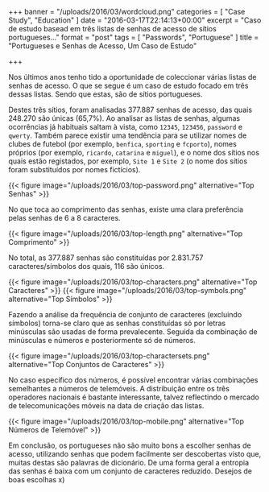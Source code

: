 +++
banner = "/uploads/2016/03/wordcloud.png"
categories = [ "Case Study", "Education" ]
date = "2016-03-17T22:14:13+00:00"
excerpt = "Caso de estudo basead em três listas de senhas de acesso de sítios portugueses..."
format = "post"
tags = [ "Passwords", "Portuguese" ]
title = "Portugueses e Senhas de Acesso, Um Caso de Estudo"

+++

Nos últimos anos tenho tido a oportunidade de coleccionar várias listas de senhas de acesso. O que se segue é um caso de estudo focado em três dessas listas. Sendo que estas, são de sítios portugueses.

<!--more-->

Destes três sítios, foram analisadas 377.887 senhas de acesso, das quais 248.270 são únicas (65,7%). Ao analisar as listas de senhas, algumas ocorrências já habituais saltam à vista, como `12345`, `123456`, `password` e `qwerty`. Também parece existir uma tendência para se utilizar nomes de clubes de futebol (por exemplo, `benfica`, `sporting` e `fcporto`), nomes próprios (por exemplo, `ricardo`, `catarina` e `miguel`), e o nome dos sítios nos quais estão registados, por exemplo, `Site 1` e `Site 2` (o nome dos sítios foram substituídos por nomes fictícios).

{{< figure image="/uploads/2016/03/top-password.png" alternative="Top Senhas" >}}

No que toca ao comprimento das senhas, existe uma clara preferência pelas senhas de 6 a 8 caracteres.

{{< figure image="/uploads/2016/03/top-length.png" alternative="Top Comprimento" >}}

No total, as 377.887 senhas são constituídas por 2.831.757 caracteres/símbolos dos quais, 116 são únicos.

{{< figure image="/uploads/2016/03/top-characters.png" alternative="Top Caracteres" >}}
{{< figure image="/uploads/2016/03/top-symbols.png" alternative="Top Símbolos" >}}

Fazendo a análise da frequência de conjunto de caracteres (excluindo símbolos) torna-se claro que as senhas constituídas só por letras minúsculas são usadas de forma prevalecente. Seguida da combinação de minúsculas e números e posteriormente só de números.

{{< figure image="/uploads/2016/03/top-charactersets.png" alternative="Top Conjuntos de Caracteres" >}}

No caso específico dos números, é possível encontrar várias combinações semelhantes a números de telemóveis. A distribuição entre os três operadores nacionais é bastante interessante, talvez reflectindo o mercado de telecomunicações móveis na data de criação das listas.

{{< figure image="/uploads/2016/03/top-mobile.png" alternative="Top Números de Telemóvel" >}}

Em conclusão, os portugueses não são muito bons a escolher senhas de acesso, utilizando senhas que podem facilmente ser descobertas visto que, muitas destas são palavras de dicionário. De uma forma geral a entropia das senhas é baixa com um conjunto de caracteres reduzido. Desejos de boas escolhas x)
